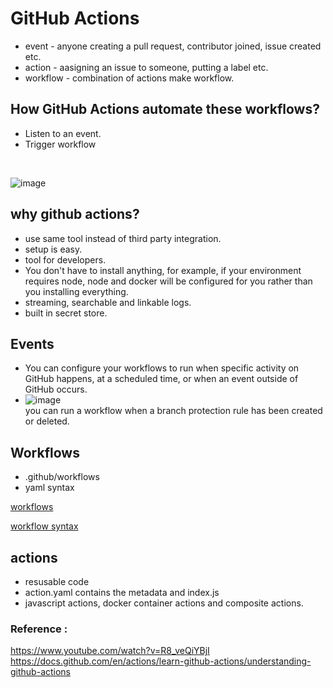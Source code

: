 # GitHub Actions

- event - anyone creating a pull request, contributor joined, issue created etc.
- action - aasigning an issue to someone, putting a label etc.
- workflow - combination of actions make workflow.

## How GitHub Actions automate these workflows?
- Listen to an event.
- Trigger workflow
<br/>


![image](https://user-images.githubusercontent.com/85761276/207124564-5a58095e-dd48-44ba-86d4-e3ddc98c51ee.png)


## why github actions?
- use same tool instead of third party integration.
- setup is easy.
- tool for developers.
- You don't have to install anything, for example, if your environment requires node, node and docker will be configured for you rather than you installing everything.
- streaming, searchable and linkable logs.
- built in secret store.


## Events
- You can configure your workflows to run when specific activity on GitHub happens, at a scheduled time, or when an event outside of GitHub occurs.
- ![image](https://user-images.githubusercontent.com/85761276/207125954-0d79f97e-32d5-4665-a575-e24196cfc480.png) <br/>
you can run a workflow when a branch protection rule has been created or deleted.

## Workflows
- .github/workflows
- yaml syntax

[workflows](https://docs.github.com/en/actions/using-workflows/about-workflows)

[workflow syntax](https://docs.github.com/en/actions/using-workflows/workflow-syntax-for-github-actions#about-yaml-syntax-for-workflows)

## actions
- resusable code
- action.yaml contains the metadata and index.js
- javascript actions, docker container actions and composite actions.


### Reference : 
https://www.youtube.com/watch?v=R8_veQiYBjI <br/>
https://docs.github.com/en/actions/learn-github-actions/understanding-github-actions
